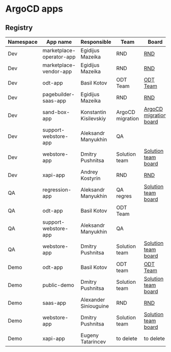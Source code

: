 # ArgoCD apps

## Registry

|Namespace |App name |Responsible | Team | Board | Status |
|----------|--------|-----------|-----------|-----------|-----------|
|Dev| marketplace-operator-app| Egidijus Mazeika| RND| [RND](https://virtocommerce.atlassian.net/secure/RapidBoard.jspa?projectKey=RND&rapidView=91) |[![App Status](https://cd.govirto.com/api/badge?name=marketplace-operator-app-dev&revision=true)](https://cd.govirto.com/applications/marketplace-operator-app-dev) |
|Dev| marketplace-vendor-app| Egidijus Mazeika| RND| [RND](https://virtocommerce.atlassian.net/secure/RapidBoard.jspa?projectKey=RND&rapidView=91) |[![App Status](https://cd.govirto.com/api/badge?name=marketplace-vendor-app-dev&revision=true)](https://cd.govirto.com/applications/marketplace-vendor-app-dev) |
|Dev| odt-app| Basil Kotov| ODT Team| [ODT Team](https://virtocommerce.atlassian.net/secure/RapidBoard.jspa?rapidView=65) |[![App Status](https://cd.govirto.com/api/badge?name=odt-app-dev&revision=true)](https://cd.govirto.com/applications/odt-app-dev) |
|Dev| pagebuilder-saas-app| Egidijus Mazeika| RND| [RND](https://virtocommerce.atlassian.net/secure/RapidBoard.jspa?projectKey=RND&rapidView=91) |[![App Status](https://cd.govirto.com/api/badge?name=pagebuilder-saas-app-dev&revision=true)](https://cd.govirto.com/applications/pagebuilder-saas-app-dev) |
|Dev| sand-box-app| Konstantin Kisilevskiy| ArgoCD migration| [ArgoCD migration board](https://virtocommerce.atlassian.net/secure/RapidBoard.jspa?rapidView=92&selectedIssue=VP-5848) | [![App Status](https://cd.govirto.com/api/badge?name=sand-box-app-dev&revision=true)](https://cd.govirto.com/applications/sand-box-app-dev)  |
|Dev| support-webstore-app| Aleksandr Manyukhin| QA ||[![App Status](https://cd.govirto.com/api/badge?name=support-webstore-app-dev&revision=true)](https://cd.govirto.com/applications/support-webstore-app-dev) |
|Dev| webstore-app| Dmitry Pushnitsa| Solution team |[Solution team board](https://virtocommerce.atlassian.net/jira/software/projects/VDS/boards/95)| [![App Status](https://cd.govirto.com/api/badge?name=webstore-app-dev&revision=true)](https://cd.govirto.com/applications/webstore-app-dev) |
|Dev| xapi-app| Andrey Kostyrin| RND | [RND](https://virtocommerce.atlassian.net/secure/RapidBoard.jspa?projectKey=RND&rapidView=91) | |[![App Status](https://cd.govirto.com/api/badge?name=xapi-app-dev&revision=true)](https://cd.govirto.com/applications/xapi-app-dev) |
|QA| regression-app| Aleksandr Manyukhin| QA regres | [Solution team board](https://virtocommerce.atlassian.net/jira/software/projects/VDS/boards/95)|[![App Status](https://cd.govirto.com/api/badge?name=regression-app-qa&revision=true)](https://cd.govirto.com/applications/regression-app-qa) |
|QA| odt-app| Basil Kotov| ODT Team | |[![App Status](https://cd.govirto.com/api/badge?name=odt-app-qa&revision=true)](https://cd.govirto.com/applications/odt-app-qa) |
|QA| support-webstore-app| Aleksandr Manyukhin| QA | | [![App Status](https://cd.govirto.com/api/badge?name=support-webstore-app-qa&revision=true)](https://cd.govirto.com/applications/support-webstore-app-qa) |
|QA| webstore-app| Dmitry Pushnitsa| Solution team| [Solution team board](https://virtocommerce.atlassian.net/jira/software/projects/VDS/boards/95)| [![App Status](https://cd.govirto.com/api/badge?name=webstore-app-qa&revision=true)](https://cd.govirto.com/applications/webstore-app-qa) |
|Demo| odt-app| Basil Kotov| ODT team | [ODT Team](https://virtocommerce.atlassian.net/secure/RapidBoard.jspa?rapidView=65) | [![App Status](https://cd.govirto.com/api/badge?name=odt-app-demo&revision=true)](https://cd.govirto.com/applications/odt-app-demo) |
|Demo| public-demo| Dmitry Pushnitsa | Solution team | [Solution team board](https://virtocommerce.atlassian.net/jira/software/projects/VDS/boards/95)|[![App Status](https://cd.govirto.com/api/badge?name=public-demo&revision=true)](https://cd.govirto.com/applications/public-demo) |
|Demo| saas-app| Alexander Siniouguine| RND| [RND](https://virtocommerce.atlassian.net/secure/RapidBoard.jspa?projectKey=RND&rapidView=91) |[![App Status](https://cd.govirto.com/api/badge?name=saas-app-demo&revision=true)](https://cd.govirto.com/applications/saas-app-demo) |
|Demo| webstore-app| Dmitry Pushnitsa| Solution team | [Solution team board](https://virtocommerce.atlassian.net/jira/software/projects/VDS/boards/95)| [![App Status](https://cd.govirto.com/api/badge?name=webstore-app-demo&revision=true)](https://cd.govirto.com/applications/webstore-app-demo) |
|Demo| xapi-app| Eugeny Tatarincev| to delete | to delete |[![App Status](https://cd.govirto.com/api/badge?name=xapi-app-demo&revision=true)](https://cd.govirto.com/applications/xapi-app-demo) |
